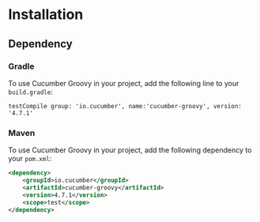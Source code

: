 # Installation

## Dependency

### Gradle

To use Cucumber Groovy in your project, add the following line to your `build.gradle`:

```
testCompile group: 'io.cucumber', name:'cucumber-groovy', version: '4.7.1'
```

### Maven

To use Cucumber Groovy in your project, add the following dependency to your `pom.xml`:

```xml
<dependency>
    <groupId>io.cucumber</groupId>
    <artifactId>cucumber-groovy</artifactId>
    <version>4.7.1</version>
    <scope>test</scope>
</dependency>
```

